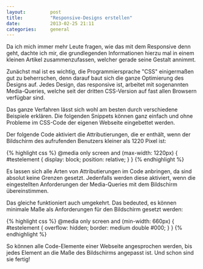 ```yaml
---
layout:         post
title:          "Responsive-Designs erstellen"
date:           2013-02-25 21:11
categories:     general
---
```


Da ich mich immer mehr Leute fragen, wie das mit dem Responsive denn geht, dachte ich mir, die grundlegenden Informationen hierzu mal in einem kleinen Artikel zusammenzufassen, welcher gerade seine Gestalt annimmt.

Zunächst mal ist es wichtig, die Programmiersprache "CSS" einigermaßen gut zu beherrschen, denn darauf baut sich die ganze Optimierung des Designs auf. Jedes Design, das responsive ist, arbeitet mit sogenannten Media-Queries, welche seit der dritten CSS-Version auf fast allen Browsern verfügbar sind.

Das ganze Verfahren lässt sich wohl am besten durch verschiedene Beispiele erklären. Die folgenden Snippets können ganz einfach und ohne Probleme im CSS-Code der eigenen Webseite eingebettet werden.

Der folgende Code aktiviert die Attributierungen, die er enthält, wenn der Bildschirm des aufrufenden Benutzers kleiner als 1220 Pixel ist:

{% highlight css %}
@media only screen and (max-width: 1220px) {
	#testelement {
		display: block;
		position: relative;
	}
}
{% endhighlight %}

Es lassen sich alle Arten von Attributierungen im Code anbringen, da sind absolut keine Grenzen gesetzt. Jedenfalls werden diese aktiviert, wenn die eingestellten Anforderungen der Media-Queries mit dem Bildschirm übereinstimmen.

Das gleiche funktioniert auch umgekehrt. Das bedeuted, es können minimale Maße als Anforderungen für den Bildschirm gesetzt werden:

{% highlight css %}
@media only screen and (min-width: 660px) {
	#testelement {
		overflow: hidden;
		border: medium double #000;
	}
}
{% endhighlight %}

So können alle Code-Elemente einer Webseite angesprochen werden, bis jedes Element an die Maße des Bildschirms angepasst ist. Und schon sind sie fertig!